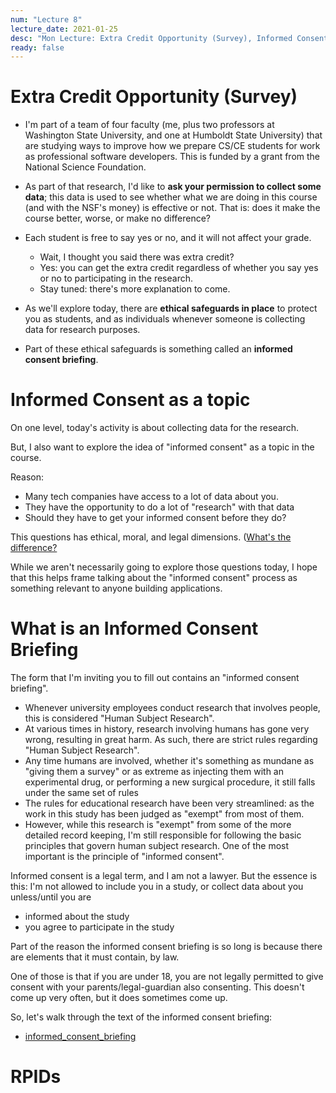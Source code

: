 ```yaml
---
num: "Lecture 8"
lecture_date: 2021-01-25
desc: "Mon Lecture: Extra Credit Opportunity (Survey), Informed Consent"
ready: false
---
```


# Extra Credit Opportunity (Survey)

* I'm part of a team of four faculty (me, plus two professors at Washington State University, and one at Humboldt State University) that are studying
  ways to improve how we prepare CS/CE students for work as professional software developers.   This is funded by a grant from the National Science Foundation.
* As part of that research, I'd like to **ask your permission to collect some data**; this data is used to see whether what we are doing in this course
  (and with the NSF's money) is effective or not.  That is: does it make the course better, worse, or make no difference?
* Each student is free to say yes or no, and it will not affect your grade.
  - Wait, I thought you said there was extra credit?
  - Yes: you can get the extra credit regardless of whether you say yes or no to participating in the research.
  - Stay tuned: there's more explanation to come.
  
* As we'll explore today, there are **ethical safeguards in place** to protect you as students, and as individuals whenever someone is collecting data for research
  purposes.   
* Part of these ethical safeguards is something called an **informed consent briefing**.

# Informed Consent as a topic

On one level, today's activity is about collecting data for the research.

But, I also want to explore the idea of "informed consent" as a topic in the course.

Reason: 
* Many tech companies have access to a lot of data about you.
* They have the opportunity to do a lot of "research" with that data
* Should they have to get your informed consent before they do?
 
This questions has ethical, moral, and legal dimensions. ([What's the difference?](https://ethics.org.au/ethics-morality-law-whats-the-difference/)

While we aren't necessarily going to explore those questions today, I hope that this helps frame talking about the "informed consent" process as something relevant to anyone building applications.

# What is an Informed Consent Briefing

The form that I'm inviting you to fill out contains an "informed consent briefing".  

* Whenever university employees conduct research that involves people, this is considered "Human Subject Research".  
* At various times in history, research involving humans has gone very wrong, resulting in great harm.   As such, there are strict rules regarding "Human Subject Research".
* Any time humans are involved, whether it's something as mundane as "giving them a survey" or as extreme as injecting them with an experimental drug, or
  performing a new surgical procedure, it still falls under the same set of rules
* The rules for educational research have been very streamlined: as the work in this study has been judged as "exempt" from most of them.
* However, while this research is "exempt" from some of the more detailed record keeping, I'm still responsible for following the basic principles
  that govern human subject research.  One of the most important is the principle of "informed consent".

Informed consent is a legal term, and I am not a lawyer.  But the essence is this: I'm not allowed to include you in a study, or collect data about you unless/until
you are
* informed about the study
* you agree to participate in the study

Part of the reason the informed consent briefing is so long is because there are elements that it must contain, by law.

One of those is that if you are under 18, you are not legally permitted to give consent with your parents/legal-guardian also consenting.  This doesn't come up very often, but it does sometimes come up.  

So, let's walk through the text of the informed consent briefing:

* [informed_consent_briefing](informed_consent)


# RPIDs

